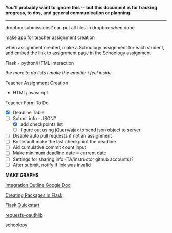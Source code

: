 **You'll probably want to ignore this -- but this document is for tracking progress, to dos, and general communication or planning.**

---

dropbox submissions? can put all files in dropbox when done

make app for teacher assignment creation

when assignment created, make a Schoology assignment for each student, and embed the link to assignment page in the Schoology assignment

Flask - python/HTML interaction

*the more to do lists i make the emptier i feel inside*

Teacher Assignment Creation
- HTML/javascript

Teacher Form To Do
- [X] Deadline Table
- [ ] Submit info - JSON?
	- [X] add checkpoints list
	- [ ] figure out using jQuery/ajax to send json object to server
- [ ] Disable auto pull requests if not an assignment
- [ ] By default make the last checkpoint the deadline
- [ ] Aid cumulative commit count input
- [ ] Make minimum deadline date = current date
- [ ] Settings for sharing info (TA/instructor github accounts)?
- [ ] After submit, notify if link was invalid

**MAKE GRAPHS**

[Integration Outline Google Doc](https://docs.google.com/document/d/18rlLBixBy4v_k2UCaJfA9dEGO6ejslnkyMPTTGgFZvY/edit)

[Creating Packages in Flask](http://flask.pocoo.org/docs/0.12/patterns/packages/)

[Flask Quickstart](http://flask.pocoo.org/docs/1.0/quickstart/#quickstart)

[requests-oauthlib](https://github.com/requests/requests-oauthlib)

[schoolopy](https://github.com/ErikBoesen/schoolopy)
